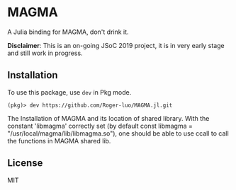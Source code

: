 # MAGMA

A Julia binding for MAGMA, don't drink it.

**Disclaimer**: This is an on-going JSoC 2019 project, it is in very early stage and still work in progress.

## Installation

To use this package, use `dev` in Pkg mode.

```
(pkg)> dev https://github.com/Roger-luo/MAGMA.jl.git
```

The Installation of MAGMA and its location of shared library. With the constant 'libmagma' correctly set (by default const libmagma = "/usr/local/magma/lib/libmagma.so"), one should be able to use ccall to call the functions in MAGMA shared lib.

## License

MIT
